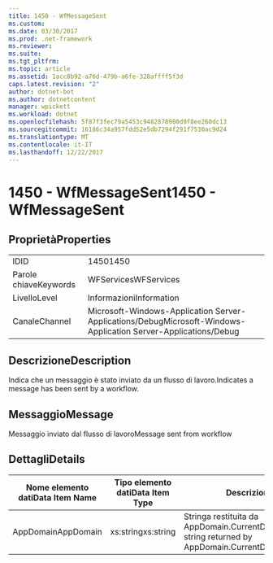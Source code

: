 ```yaml
---
title: 1450 - WfMessageSent
ms.custom: 
ms.date: 03/30/2017
ms.prod: .net-framework
ms.reviewer: 
ms.suite: 
ms.tgt_pltfrm: 
ms.topic: article
ms.assetid: 1acc8b92-a76d-479b-a6fe-328affff5f3d
caps.latest.revision: "2"
author: dotnet-bot
ms.author: dotnetcontent
manager: wpickett
ms.workload: dotnet
ms.openlocfilehash: 5f87f3fec79a5453c9482878980d9f8ee260dc13
ms.sourcegitcommit: 16186c34a957fdd52e5db7294f291f7530ac9d24
ms.translationtype: MT
ms.contentlocale: it-IT
ms.lasthandoff: 12/22/2017
---
```

# <a name="1450---wfmessagesent"></a><span data-ttu-id="6d4d1-102">1450 - WfMessageSent</span><span class="sxs-lookup"><span data-stu-id="6d4d1-102">1450 - WfMessageSent</span></span>
## <a name="properties"></a><span data-ttu-id="6d4d1-103">Proprietà</span><span class="sxs-lookup"><span data-stu-id="6d4d1-103">Properties</span></span>  
  
|||  
|-|-|  
|<span data-ttu-id="6d4d1-104">ID</span><span class="sxs-lookup"><span data-stu-id="6d4d1-104">ID</span></span>|<span data-ttu-id="6d4d1-105">1450</span><span class="sxs-lookup"><span data-stu-id="6d4d1-105">1450</span></span>|  
|<span data-ttu-id="6d4d1-106">Parole chiave</span><span class="sxs-lookup"><span data-stu-id="6d4d1-106">Keywords</span></span>|<span data-ttu-id="6d4d1-107">WFServices</span><span class="sxs-lookup"><span data-stu-id="6d4d1-107">WFServices</span></span>|  
|<span data-ttu-id="6d4d1-108">Livello</span><span class="sxs-lookup"><span data-stu-id="6d4d1-108">Level</span></span>|<span data-ttu-id="6d4d1-109">Informazioni</span><span class="sxs-lookup"><span data-stu-id="6d4d1-109">Information</span></span>|  
|<span data-ttu-id="6d4d1-110">Canale</span><span class="sxs-lookup"><span data-stu-id="6d4d1-110">Channel</span></span>|<span data-ttu-id="6d4d1-111">Microsoft-Windows-Application Server-Applications/Debug</span><span class="sxs-lookup"><span data-stu-id="6d4d1-111">Microsoft-Windows-Application Server-Applications/Debug</span></span>|  
  
## <a name="description"></a><span data-ttu-id="6d4d1-112">Descrizione</span><span class="sxs-lookup"><span data-stu-id="6d4d1-112">Description</span></span>  
 <span data-ttu-id="6d4d1-113">Indica che un messaggio è stato inviato da un flusso di lavoro.</span><span class="sxs-lookup"><span data-stu-id="6d4d1-113">Indicates a message has been sent by a workflow.</span></span>  
  
## <a name="message"></a><span data-ttu-id="6d4d1-114">Messaggio</span><span class="sxs-lookup"><span data-stu-id="6d4d1-114">Message</span></span>  
 <span data-ttu-id="6d4d1-115">Messaggio inviato dal flusso di lavoro</span><span class="sxs-lookup"><span data-stu-id="6d4d1-115">Message sent from workflow</span></span>  
  
## <a name="details"></a><span data-ttu-id="6d4d1-116">Dettagli</span><span class="sxs-lookup"><span data-stu-id="6d4d1-116">Details</span></span>  
  
|<span data-ttu-id="6d4d1-117">Nome elemento dati</span><span class="sxs-lookup"><span data-stu-id="6d4d1-117">Data Item Name</span></span>|<span data-ttu-id="6d4d1-118">Tipo elemento dati</span><span class="sxs-lookup"><span data-stu-id="6d4d1-118">Data Item Type</span></span>|<span data-ttu-id="6d4d1-119">Descrizione</span><span class="sxs-lookup"><span data-stu-id="6d4d1-119">Description</span></span>|  
|--------------------|--------------------|-----------------|  
|<span data-ttu-id="6d4d1-120">AppDomain</span><span class="sxs-lookup"><span data-stu-id="6d4d1-120">AppDomain</span></span>|<span data-ttu-id="6d4d1-121">xs:string</span><span class="sxs-lookup"><span data-stu-id="6d4d1-121">xs:string</span></span>|<span data-ttu-id="6d4d1-122">Stringa restituita da AppDomain.CurrentDomain.FriendlyName.</span><span class="sxs-lookup"><span data-stu-id="6d4d1-122">The string returned by AppDomain.CurrentDomain.FriendlyName.</span></span>|

